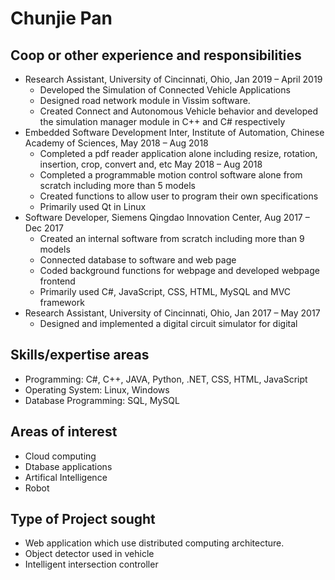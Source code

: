 # Chunjie Pan
## Coop or other experience and responsibilities
* Research Assistant, University of Cincinnati, Ohio,  Jan 2019 – April 2019
  * Developed the Simulation of Connected Vehicle Applications
  * Designed road network module in Vissim software.
  * Created Connect and Autonomous Vehicle behavior and developed the simulation manager module in C++ and C# respectively
* Embedded Software Development Inter, Institute of Automation, Chinese Academy of Sciences, May 2018 – Aug 2018
  * Completed a pdf reader application alone including resize, rotation, insertion, crop, convert and, etc May 2018 – Aug 2018
  * Completed a programmable motion control software alone from scratch including more than 5 models
  * Created functions to allow user to program their own specifications
  * Primarily used Qt in Linux
* Software Developer, Siemens Qingdao Innovation Center,  Aug 2017 – Dec 2017
  * Created an internal software from scratch including more than 9 models
  * Connected database to software and web page
  * Coded background functions for webpage and developed webpage frontend
  * Primarily used C#, JavaScript, CSS, HTML, MySQL and MVC framework
* Research Assistant, University of Cincinnati, Ohio, Jan 2017 – May 2017
  * Designed and implemented a digital circuit simulator for digital
## Skills/expertise areas
* Programming: C#, C++, JAVA, Python, .NET, CSS, HTML, JavaScript
* Operating System: Linux, Windows
* Database Programming: SQL, MySQL
## Areas of interest
* Cloud computing
* Dtabase applications
* Artifical Intelligence
* Robot
## Type of Project sought
* Web application which use distributed computing architecture.
* Object detector used in vehicle
* Intelligent intersection controller
